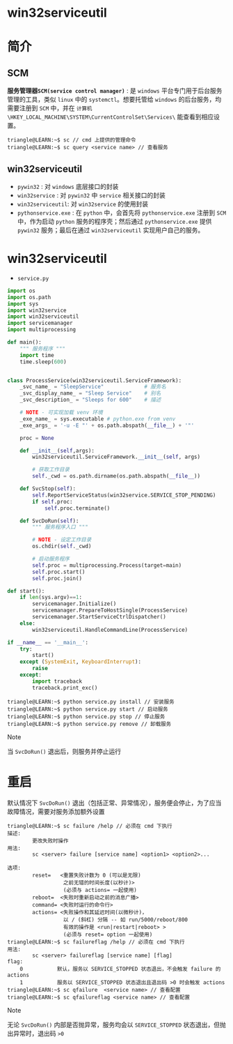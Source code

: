 # win32serviceutil


# 简介

## SCM

**服务管理器`SCM(service control manager)`** : 是 `windows` 平台专门用于后台服务管理的工具，类似 `linux` 中的 `systemctl`。想要托管给 `windows` 的后台服务，均需要注册到 `SCM` 中，并在 `计算机\HKEY_LOCAL_MACHINE\SYSTEM\CurrentControlSet\Services\` 能查看到相应设置。

```term
triangle@LEARN:~$ sc // cmd 上提供的管理命令
triangle@LEARN:~$ sc query <service name> // 查看服务
```

## win32serviceutil


- `pywin32` : 对 `windows` 底层接口的封装
- `win32service` : 对 `pywin32` 中 `service` 相关接口的封装
- `win32serviceutil`: 对 `win32service` 的使用封装
- `pythonservice.exe` : 在 `python` 中，会首先将 `pythonservice.exe` 注册到 `SCM` 中，作为启动 `python` 服务的程序壳；然后通过 `pythonservice.exe` 提供 `pywin32` 服务；最后在通过 `win32serviceutil` 实现用户自己的服务。

# win32serviceutil

- `service.py`

```python
import os
import os.path
import sys
import win32service
import win32serviceutil
import servicemanager
import multiprocessing

def main():
    """ 服务程序 """
    import time
    time.sleep(600)  


class ProcessService(win32serviceutil.ServiceFramework):
    _svc_name_ = "SleepService"             # 服务名
    _svc_display_name_ = "Sleep Service"    # 别名
    _svc_description_ = "Sleeps for 600"    # 描述

    # NOTE - 可实现加载 venv 环境
    _exe_name_ = sys.executable # python.exe from venv
    _exe_args_ = '-u -E "' + os.path.abspath(__file__) + '"'

    proc = None

    def __init__(self,args):
        win32serviceutil.ServiceFramework.__init__(self, args)

        # 获取工作目录
        self._cwd = os.path.dirname(os.path.abspath(__file__))

    def SvcStop(self):
        self.ReportServiceStatus(win32service.SERVICE_STOP_PENDING)
        if self.proc:
            self.proc.terminate()

    def SvcDoRun(self):
        """ 服务程序入口 """

        # NOTE - 设定工作目录
        os.chdir(self._cwd)

        # 启动服务程序
        self.proc = multiprocessing.Process(target=main)
        self.proc.start()        
        self.proc.join()

def start():
    if len(sys.argv)==1:
        servicemanager.Initialize()
        servicemanager.PrepareToHostSingle(ProcessService)
        servicemanager.StartServiceCtrlDispatcher()
    else:
        win32serviceutil.HandleCommandLine(ProcessService)

if __name__ == '__main__':
    try:
        start()
    except (SystemExit, KeyboardInterrupt):
        raise
    except:
        import traceback
        traceback.print_exc()
```

```term
triangle@LEARN:~$ python service.py install // 安装服务
triangle@LEARN:~$ python service.py start // 启动服务
triangle@LEARN:~$ python service.py stop // 停止服务
triangle@LEARN:~$ python service.py remove // 卸载服务
```

> [!note]
> 当 `SvcDoRun()` 退出后，则服务并停止运行


# 重启

默认情况下 `SvcDoRun()` 退出（包括正常、异常情况），服务便会停止，为了应当故障情况，需要对服务添加额外设置

```term
triangle@LEARN:~$ sc failure /help // 必须在 cmd 下执行
描述:
        更改失败时操作
用法:
        sc <server> failure [service name] <option1> <option2>...

选项:
        reset=   <重置失败计数为 0 (可以是无限)
                  之前无错的时间长度(以秒计)>
                  (必须与 actions= 一起使用)
        reboot=  <失败时重新启动之前的消息广播>
        command= <失败时运行的命令行>
        actions= <失败操作和其延迟时间(以微秒计)，
                  以 / (斜杠) 分隔 -- 如 run/5000/reboot/800
                  有效的操作是 <run|restart|reboot> >
                  (必须与 reset= option 一起使用)
triangle@LEARN:~$ sc failureflag /help // 必须在 cmd 下执行
用法:
        sc <server> failureflag [service name] [flag]
flag:
    0           默认，服务以 SERVICE_STOPPED 状态退出，不会触发 failure 的 actions
    1           服务以 SERVICE_STOPPED 状态退出且退出码 >0 时会触发 actions
triangle@LEARN:~$ sc qfailure  <service name> // 查看配置
triangle@LEARN:~$ sc qfailureflag <service name> // 查看配置
```

> [!note]
> 无论 `SvcDoRun()` 内部是否抛异常，服务均会以 `SERVICE_STOPPED` 状态退出，但抛出异常时，退出码 `>0`


